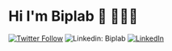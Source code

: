 # Hi I'm Biplab 👋 👩🏾‍💻
[![Twitter Follow](https://img.shields.io/twitter/follow/biplabdatta25?label=Follow)](https://github.com/kaithedevil/kaithedevil)
<img src="https://camo.githubusercontent.com/adb616edd8266ce84b6c47bb69538045e4b600f74a2ec909d435ef8ce7aa6c64/68747470733a2f2f696d672e736869656c64732e696f2f62616467652f2d54616e79612d626c75653f7374796c653d666c61742d737175617265266c6f676f3d4c696e6b6564696e266c6f676f436f6c6f723d7768697465266c696e6b3d68747470733a2f2f7777772e6c696e6b6564696e2e636f6d2f696e2f74616e796172616a68616e732f" alt="Linkedin: Biplab" data-canonical-src="https://img.shields.io/badge/-Biplab-blue?style=flat-square&amp;logo=Linkedin&amp;logoColor=white&amp;link=https://www.linkedin.com/in/biplab-datta-b77857230/" style="max-width: 100%;">
[![LinkedIn](https://img.shields.io/badge/Biplab-%230077B5.svg?style=flat-square&logo=linkedin&logoColor=white)](https://www.linkedin.com/in/biplab-datta-b77857230/)
<!--
**kaithedevil/kaithedevil** is a ✨ _special_ ✨ repository because its `README.md` (this file) appears on your GitHub profile.

Here are some ideas to get you started:

- 🔭 I’m currently working on ...
- 🌱 I’m currently learning ...
- 👯 I’m looking to collaborate on ...
- 🤔 I’m looking for help with ...
- 💬 Ask me about ...
- 📫 How to reach me: ...
- 😄 Pronouns: ...
- ⚡ Fun fact: ...
-->

